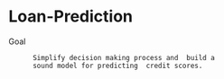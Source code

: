 # Loan-Prediction
Goal


          Simplify decision making process and  build a 
          sound model for predicting  credit scores.

